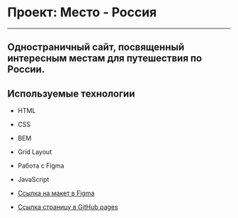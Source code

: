 # Проект: Место - Россия
---
Одностраничный сайт, посвященный интересным местам для путешествия по России.
---
## Используемые технологии 
* HTML
* CSS
* BEM
* Grid Layout
* Работа с Figma
* JavaScript

* [Ссылка на макет в Figma](https://www.figma.com/file/2cn9N9jSkmxD84oJik7xL7/JavaScript.-Sprint-4?node-id=0%3A1)
* [Ссылка страницу в GitHub pages](https://uniflyyy.github.io/russian-travel/)